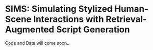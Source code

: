 # SIMS: Simulating Stylized Human-Scene Interactions with Retrieval-Augmented Script Generation

Code and Data will come soon...
